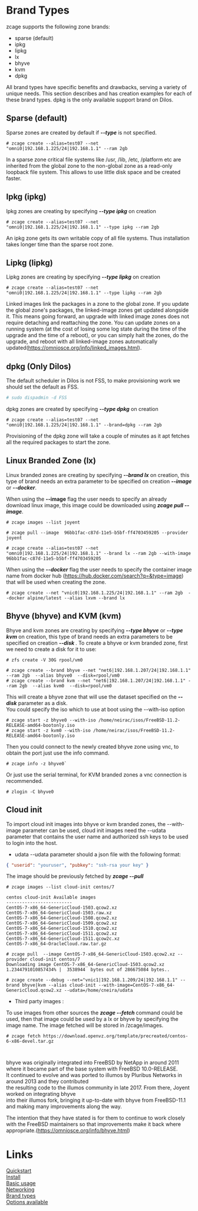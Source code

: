 
# Brand Types

zcage supports the following zone brands:

* sparse (default)
* ipkg
* lipkg
* lx
* bhyve
* kvm
* dpkg

All brand types have specific benefits and drawbacks, serving a variety
of unique needs. This section describes and has creation examples for
each of these brand types. dpkg is the only available support brand on Dilos.

  
Sparse (default)
----------------

Sparse zones are created by default if ***--type*** is not specified. 
   

```
# zcage create --alias=test07 --net "omni0|192.168.1.225/24|192.168.1.1" --ram 2gb
```
   

In a sparse zone critical file systems like /usr, /lib, /etc, /platform etc are inherited from
the global zone to the non-global zone as a read-only loopback file system.
This allows to use little disk space and be created faster.
  
  
Ipkg (ipkg) 
--------------

Ipkg zones are creating by specifying ***--type ipkg*** on creation 

``` 
# zcage create --alias=test07 --net "omni0|192.168.1.225/24|192.168.1.1" --type ipkg --ram 2gb
```
An ipkg zone gets its own writable copy of all file systems. Thus installation takes longer time than the sparse root zone.
   
   
Lipkg (lipkg) 
--------------

Lipkg zones are creating by specifying ***--type lipkg*** on creation 
   

``` 
# zcage create --alias=test07 --net "omni0|192.168.1.225/24|192.168.1.1" --type lipkg --ram 2gb
```
   
Linked images link the packages in a zone to the global zone. If you update the global zone's packages,
the linked-image zones get updated alongside it. This means going forward, an upgrade with linked image zones does not
require detaching and reattaching the zone. 
You can update zones on a running system (at the cost of losing some log state during the time of the upgrade and the time of a reboot), or you can simply halt the zones, do the upgrade, and reboot with all linked-image zones automatically updated(https://omniosce.org/info/linked_images.html).
  

dpkg (Only Dilos)
----------------

The default scheduler in Dilos is not FSS, to make provisioning work we should set the default as FSS.

```bash
# sudo dispadmin -d FSS
```

dpkg zones are created by specifying ***--type dpkg*** on creation
   

```
# zcage create --alias=test07 --net "omni0|192.168.1.225/24|192.168.1.1" --brand=dpkg --ram 2gb
```
Provisioning of the dpkg zone will take a couple of minutes as it apt fetches all the required packages to start the zone.   



  
Linux Branded Zone (lx) 
------------------------

Linux branded zones are creating by specifying ***--brand lx*** on creation, this type of brand needs an 
extra parameter to be specified on creation ***--image*** or ***--docker***.
  
When using the **--image** flag the user needs to specify an already download linux image, 
this image could be downloaded using ***zcage pull --image***. 

```
# zcage images --list joyent
```
```
# zcage pull --image  96bb1fac-c87d-11e5-b5bf-ff4703459205 --provider joyent
```
```
# zcage create --alias=test07 --net "omni0|192.168.1.225/24|192.168.1.1" --brand lx --ram 2gb --with-image 96bb1fac-c87d-11e5-b5bf-ff4703459205
```
  
When using the ***--docker*** flag the user needs to specify the container image name from docker hub (https://hub.docker.com/search?q=&type=image) that will be used when creating the zone.
   
```
# zcage create --net "vnic0|192.168.1.225/24|192.168.1.1" --ram 2gb  --docker alpine/latest --alias lxvm --brand lx
```

Bhyve (bhyve) and KVM (kvm) 
----------------------------

Bhyve and kvm zones are creating by specifying ***--type bhyve*** or ***--type kvm*** on creation, this type of brand needs an extra
parameters to be specified on creation ***--disk <zfs dataset>***.
To create a bhyve or kvm branded zone, first we need to create a disk for it to use:
   
```
# zfs create -V 30G rpool/vm0
``` 
```
# zcage create --brand bhyve --net "net6|192.168.1.207/24|192.168.1.1" --ram 2gb  --alias bhyve0  --disk=rpool/vm0
# zcage create --brand kvm --net "net6|192.168.1.207/24|192.168.1.1" --ram 2gb  --alias kvm0  --disk=rpool/vm0
```
   
This will create a bhyve zone that will use the dataset specified on the ***--disk*** parameter as a disk.  
You could specify the iso which to use at boot using the --with-iso option
   
```
# zcage start -z bhyve0 --with-iso /home/neirac/isos/FreeBSD-11.2-RELEASE-amd64-bootonly.iso
# zcage start -z kvm0 --with-iso /home/neirac/isos/FreeBSD-11.2-RELEASE-amd64-bootonly.iso
```
   

Then you could connect to the newly created bhyve zone using vnc, to obtain the port just use the info command.
   

```
# zcage info -z bhyve0`
```

Or just use the serial terminal, for KVM branded zones a vnc connection is recommended. 
    
```
# zlogin -C bhyve0
```
Cloud init
-----------
To import cloud init images into bhyve or kvm branded zones, the --with-image parameter can be used, cloud init images need
the --udata parameter that contains the user name and authorized ssh keys to be used to login into the host.

* udata 
--udata parameter should a json file with the following format:

```json
{ "userid": "youruser", "pubkey": "ssh-rsa your key" }
```
The image should be previously fetched by ***zcage --pull***
```
# zcage images --list cloud-init centos/7 

centos cloud-init Available images
-------------------------
CentOS-7-x86_64-GenericCloud-1503.qcow2.xz
CentOS-7-x86_64-GenericCloud-1503.raw.xz
CentOS-7-x86_64-GenericCloud-1508.qcow2.xz
CentOS-7-x86_64-GenericCloud-1509.qcow2.xz
CentOS-7-x86_64-GenericCloud-1510.qcow2.xz
CentOS-7-x86_64-GenericCloud-1511.qcow2.xz
CentOS-7-x86_64-GenericCloud-1511.qcow2c.xz
CentOS-7-x86_64-OracleCloud.raw.tar.gz

# zcage pull  --image CentOS-7-x86_64-GenericCloud-1503.qcow2.xz --provider cloud-init centos/7
Downloading image CentOS-7-x86_64-GenericCloud-1503.qcow2.xz
1.2344791010857434% |  3538944  bytes out of 286675084 bytes..

# zcage create --debug --net="vnic1|192.168.1.209/24|192.168.1.1" --brand bhyve|kvm --alias cloud-init --with-image=CentOS-7-x86_64-GenericCloud.qcow2.xz --udata=/home/cneira/udata

```
* Third party images :

To use images from other sources the ***zcage --fetch <url>*** command could be used, then that image could be
used by a lx or bhyve by specifying the image name. The image fetched will be stored in /zcage/images.

```
# zcage fetch https://download.openvz.org/template/precreated/centos-6-x86-devel.tar.gz

 
``` 
   
bhyve was originally integrated into FreeBSD by NetApp in around 2011 where it became part of the base system with FreeBSD 10.0-RELEASE.   
It continued to evolve and was ported to illumos by Pluribus Networks in around 2013 and they contributed  
 the resulting code to the illumos community in late 2017. From there, Joyent worked on integrating bhyve   
into their illumos fork, bringing it up-to-date with bhyve from FreeBSD-11.1 and making many improvements along the way.  

The intention that they have stated is for them to continue to work closely with the FreeBSD maintainers so that improvements make it back where appropriate.(https://omniosce.org/info/bhyve.html)
 
# Links

   [Quickstart](https://github.com/cneira/zcage/blob/master/docs/quickstart.md)  
   [Install](https://github.com/cneira/zcage/blob/master/docs/install.md)  
   [Basic usage](https://github.com/cneira/zcage/blob/master/docs/basic-use.md)  
   [Networking](https://github.com/cneira/zcage/blob/master/docs/networking.md)  
   [Brand types](https://github.com/cneira/zcage/blob/master/docs/brand-types.md)  
   [Options available](https://github.com/cneira/zcage/blob/master/docs/Options.md)    

